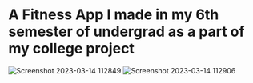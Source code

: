 # A Fitness App I made in my 6th semester of undergrad as a part of my college project

![Screenshot 2023-03-14 112849](https://user-images.githubusercontent.com/75660041/224909646-cac73a67-b471-401c-afbf-53ff67dc4753.png)
![Screenshot 2023-03-14 112906](https://user-images.githubusercontent.com/75660041/224909656-ec9fd609-39b7-486a-9856-402bac963ab7.png)
